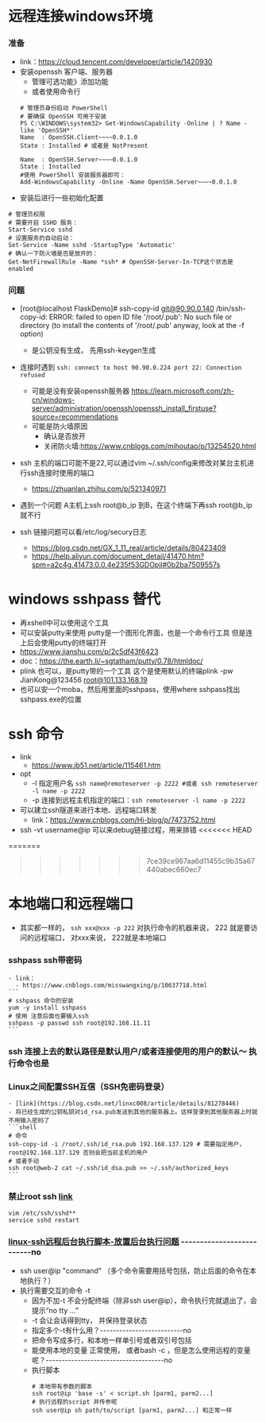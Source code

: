 # 远程连接windows环境
### 准备
- link：https://cloud.tencent.com/developer/article/1420930
- 安装openssh 客户端、服务器
    - 管理可选功能》添加功能
    - 或者使用命令行
    ```
    # 管理员身份启动 PowerShell
    # 要确保 OpenSSH 可用于安装
    PS C:\WINDOWS\system32> Get-WindowsCapability -Online | ? Name -like 'OpenSSH*'
    Name  : OpenSSH.Client~~~~0.0.1.0
    State : Installed # 或者是 NotPresent
    
    Name  : OpenSSH.Server~~~~0.0.1.0
    State : Installed
    #使用 PowerShell 安装服务器即可：
    Add-WindowsCapability -Online -Name OpenSSH.Server~~~~0.0.1.0
    ```
- 安装后进行一些初始化配置
```
# 管理员权限
# 需要开启 SSHD 服务：
Start-Service sshd
# 设置服务的自动启动：
Set-Service -Name sshd -StartupType 'Automatic'
# 确认一下防火墙是否是放开的：
Get-NetFirewallRule -Name *ssh* # OpenSSH-Server-In-TCP这个状态是 enabled
```

### 问题
- [root@localhost FlaskDemo]# ssh-copy-id git@90.90.0.140
/bin/ssh-copy-id: ERROR: failed to open ID file '/root/.pub': No such file or directory
        (to install the contents of '/root/.pub' anyway, look at the -f option)
    - 是公钥没有生成， 先用ssh-keygen生成
- 连接时遇到 `ssh: connect to host 90.90.0.224 port 22: Connection refused`
    - 可能是没有安装openssh服务器 https://learn.microsoft.com/zh-cn/windows-server/administration/openssh/openssh_install_firstuse?source=recommendations
    - 可能是防火墙原因
        - 确认是否放开    
        - 关闭防火墙:https://www.cnblogs.com/mihoutao/p/13254520.html

- ssh 主机的端口可能不是22,可以通过vim ~/.ssh/config来修改对某台主机进行ssh连接时使用的端口
    - https://zhuanlan.zhihu.com/p/521340971

- 遇到一个问题 A主机上ssh root@b_ip 到B，在这个终端下再ssh root@b_ip就不行

- ssh 链接问题可以看/etc/log/secury日志
    - https://blog.csdn.net/GX_1_11_real/article/details/80423409
    - https://help.aliyun.com/document_detail/41470.htm?spm=a2c4g.41473.0.0.4e235f53GDOpjl#0b2ba7509557s

# windows sshpass 替代
- 再xshell中可以使用这个工具
- 可以安装putty来使用 putty是一个图形化界面，也是一个命令行工具 但是连上后会使用putty的终端打开
- https://www.jianshu.com/p/2c5df43f6423
- doc：https://the.earth.li/~sgtatham/putty/0.78/htmldoc/
- plink 也可以，是putty带的一个工具 这个是使用默认的终端plink -pw JianKong@123456 root@101.133.168.19
- 也可以安一个moba，然后用里面的sshpass，使用where sshpass找出sshpass.exe的位置

# ssh 命令
- link
    - https://www.jb51.net/article/115461.htm
- opt
    - -l 指定用户名 `ssh name@remoteserver -p 2222 #或者 ssh remoteserver -l name -p 2222`
    - -p 连接到远程主机指定的端口：`ssh remoteserver -l name -p 2222`
- 可以建立ssh隧道来进行本地、远程端口转发
    - link：https://www.cnblogs.com/Hi-blog/p/7473752.html
- ssh -vt username@ip 可以来debug链接过程，用来排错
<<<<<<< HEAD

=======
>>>>>>> 7ce39ce967aa6d11455c9b35a67440abec660ec7
# 本地端口和远程端口
- 其实都一样的， `ssh xxx@xxx -p 222` 对执行命令的机器来说， 222 就是要访问的远程端口， 对xxx来说， 222就是本地端口

### sshpass ssh带密码
    - link：
      - https://www.cnblogs.com/misswangxing/p/10637718.html
    ```
    # sshpass 命令的安装
    yum -y install sshpass
    # 使用 注意后面也要输入ssh
    sshpass -p passwd ssh root@192.168.11.11
    ```
### ssh 连接上去的默认路径是默认用户/或者连接使用的用户的默认～ 执行命令也是
### Linux之间配置SSH互信（SSH免密码登录）
    - [link](https://blog.csdn.net/linxc008/article/details/81278446)
    - 将已经生成的公钥私钥对id_rsa.pub发送到其他的服务器上。这样登录到其他服务器上时就不用输入密码了
    ```shell
    # 命令
    ssh-copy-id -i /root/.ssh/id_rsa.pub 192.168.137.129 # 需要指定用户，root@192.168.137.129 否则会把当前主机的用户
    # 或者手动
    ssh root@web-2 cat ~/.ssh/id_dsa.pub >> ~/.ssh/authorized_keys
    ```
### 禁止root ssh [link](https://www.cnblogs.com/toughlife/p/5633510.html)
  ```
  vim /etc/ssh/sshd**
  service sshd restart
  ```
### [linux-ssh远程后台执行脚本-放置后台执行问题](https://www.cnblogs.com/vijayfly/p/6264744.html) --------------------------no
- ssh user@ip "command" （多个命令需要用括号包括，防止后面的命令在本地执行？）
- 执行需要交互的命令 -t
  - 因为不加-t 不会分配终端（除非ssh user@ip），命令执行完就退出了，会提示“no tty ...”
  - -t 会让会话得到tty， 并保持登录状态
  - 指定多个-t有什么用？--------------------------no
  - 把命令写成多行，和本地一样单引号或者双引号包括
  - 能使用本地的变量 正常使用， 或者bash -c ，但是怎么使用远程的变量呢？-------------------------------------no
  - 执行脚本
    ```shell
    # 本地带有参数的脚本
    ssh root@ip 'base -s' < script.sh [parm1, parm2...] 
    # 执行远程的script 并传参呢
    ssh user@ip sh path/to/script [parm1, parm2...] 和正常一样
    ```
